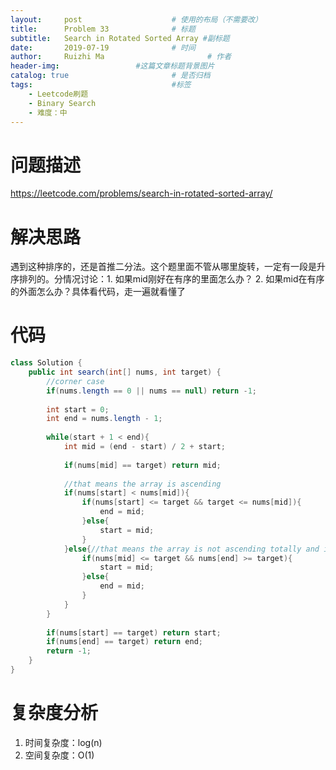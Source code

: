 ```yaml
---
layout:     post   				    # 使用的布局（不需要改）
title:      Problem 33				# 标题 
subtitle:   Search in Rotated Sorted Array #副标题
date:       2019-07-19				# 时间
author:     Ruizhi Ma 						# 作者
header-img:              	#这篇文章标题背景图片
catalog: true 						# 是否归档
tags:								#标签
    - Leetcode刷题
    - Binary Search
    - 难度：中
---
```

# 问题描述
https://leetcode.com/problems/search-in-rotated-sorted-array/

# 解决思路
遇到这种排序的，还是首推二分法。这个题里面不管从哪里旋转，一定有一段是升序排列的。分情况讨论：1. 如果mid刚好在有序的里面怎么办？ 2. 如果mid在有序的外面怎么办？具体看代码，走一遍就看懂了

# 代码
```java
class Solution {
    public int search(int[] nums, int target) {
        //corner case
        if(nums.length == 0 || nums == null) return -1;
        
        int start = 0;
        int end = nums.length - 1;
        
        while(start + 1 < end){
            int mid = (end - start) / 2 + start;
            
            if(nums[mid] == target) return mid;
            
            //that means the array is ascending
            if(nums[start] < nums[mid]){
                if(nums[start] <= target && target <= nums[mid]){
                    end = mid;
                }else{
                    start = mid;
                }
            }else{//that means the array is not ascending totally and is ascending partly
                if(nums[mid] <= target && nums[end] >= target){
                    start = mid;
                }else{
                    end = mid;
                }
            }
        }
        
        if(nums[start] == target) return start;
        if(nums[end] == target) return end;
        return -1;
    }
}
```

# 复杂度分析
1. 时间复杂度：log(n)
2. 空间复杂度：O(1)
